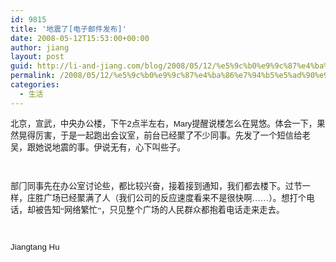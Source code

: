 ```yaml
---
id: 9815
title: '地震了[电子邮件发布]'
date: 2008-05-12T15:53:00+00:00
author: jiang
layout: post
guid: http://li-and-jiang.com/blog/2008/05/12/%e5%9c%b0%e9%9c%87%e4%ba%86%e7%94%b5%e5%ad%90%e9%82%ae%e4%bb%b6%e5%8f%91%e5%b8%83/
permalink: /2008/05/12/%e5%9c%b0%e9%9c%87%e4%ba%86%e7%94%b5%e5%ad%90%e9%82%ae%e4%bb%b6%e5%8f%91%e5%b8%83/
categories:
  - 生活
---
```

<div>
  <p>
    <font size="2" face="宋体"><span lang="ZH-CN" style="font-size:10.0pt;font-family:宋体">北京，宣武，中央办公楼，下午</span></font><font size="2" face="Arial"><span style="font-size:10.0pt;font-family:Arial">2</span></font><font size="2" face="宋体"><span lang="ZH-CN" style="font-size:10.0pt;font-family:宋体">点半左右，</span></font><font size="2" face="Arial"><span style="font-size:10.0pt;font-family:Arial">Mary</span></font><font size="2" face="宋体"><span lang="ZH-CN" style="font-size:10.0pt;font-family:宋体">提醒说楼怎么在晃悠。体会一下，果然晃得厉害，于是一起跑出会议室，前台已经聚了不少同事。先发了一个短信给老吴，跟她说地震的事。伊说无有，心下叫些子。</span></font><font size="2" face="Arial"><span style="font-size:10.0pt;font-family:Arial"></span></font>
  </p>
  
  <p>
    <font size="2" face="Arial"><span style="font-size:10.0pt;font-family:Arial"> </span></font>
  </p>
  
  <p>
    <font size="2" face="宋体"><span lang="ZH-CN" style="font-size:10.0pt;font-family:宋体">部门同事先在办公室讨论些，都比较兴奋，接着接到通知，我们都去楼下。过节一样，庄胜广场已经聚满了人（我们公司的反应速度看来不是很快啊……）。想打个电话，却被告知“网络繁忙”，只见整个广场的人民群众都抱着电话走来走去。</span></font><font size="2" face="Arial"><span style="font-size:10.0pt;font-family:Arial"></span></font>
  </p>
  
  <p>
    <font size="2" face="Arial"><span style="font-size:10.0pt;font-family:Arial"> </span></font>
  </p>
  
  <p>
    <font size="2" face="Arial"><span style="font-size:10.0pt;font-family:Arial">Jiangtang Hu</span></font>
  </p>
</div>